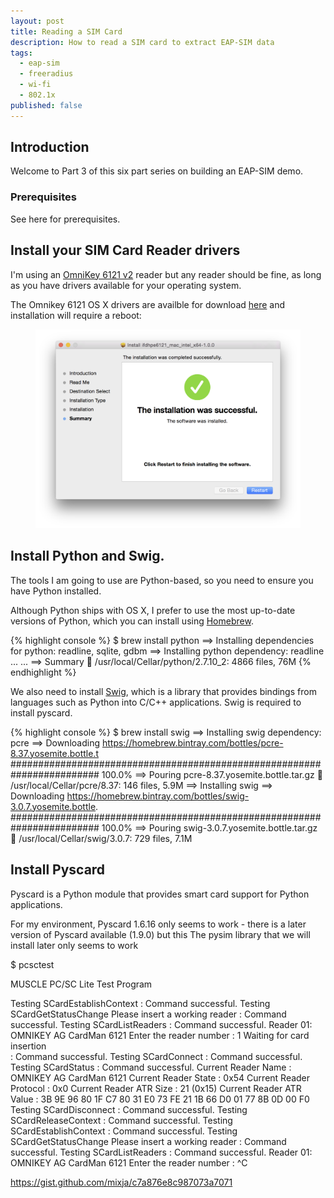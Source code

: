 ```yaml
---
layout: post
title: Reading a SIM Card
description: How to read a SIM card to extract EAP-SIM data
tags:
  - eap-sim
  - freeradius
  - wi-fi
  - 802.1x
published: false
---
```


## Introduction

Welcome to Part 3 of this six part series on building an EAP-SIM demo.

### Prerequisites

See here for prerequisites.

## Install your SIM Card Reader drivers

I'm using an [OmniKey 6121 v2](http://www.hidglobal.com/products/readers/omnikey/6121) reader but any reader should be fine, as long as you have drivers available for your operating system.

The Omnikey 6121 OS X drivers are availble for download [here](http://www.hidglobal.com/drivers/14965) and installation will require a reboot:

<figure>
  <img src="/images/omnikey-installation.png" alt="">
</figure>

## Install Python and Swig.

The tools I am going to use are Python-based, so you need to ensure you have Python installed.  

Although Python ships with OS X, I prefer to use the most up-to-date versions of Python, which you can install using [Homebrew](http://brew.sh).

{% highlight console %}
$ brew install python
==> Installing dependencies for python: readline, sqlite, gdbm
==> Installing python dependency: readline
...
...
==> Summary
🍺  /usr/local/Cellar/python/2.7.10_2: 4866 files, 76M
{% endhighlight %}

We also need to install [Swig](http://swig.org), which is a library that provides bindings from languages such as Python into C/C++ applications.  Swig is required to install pyscard.

 {% highlight console %}
 $ brew install swig
==> Installing swig dependency: pcre
==> Downloading https://homebrew.bintray.com/bottles/pcre-8.37.yosemite.bottle.t
######################################################################## 100.0%
==> Pouring pcre-8.37.yosemite.bottle.tar.gz
🍺  /usr/local/Cellar/pcre/8.37: 146 files, 5.9M
==> Installing swig
==> Downloading https://homebrew.bintray.com/bottles/swig-3.0.7.yosemite.bottle.
######################################################################## 100.0%
==> Pouring swig-3.0.7.yosemite.bottle.tar.gz
🍺  /usr/local/Cellar/swig/3.0.7: 729 files, 7.1M

## Install Pyscard

Pyscard is a Python module that provides smart card support for Python applications.

For my environment, Pyscard 1.6.16 only seems to work - there is a later version of Pyscard available (1.9.0) but this 
The pysim library that we will install later only seems to work



$ pcsctest

MUSCLE PC/SC Lite Test Program

Testing SCardEstablishContext    : Command successful.
Testing SCardGetStatusChange 
Please insert a working reader   : Command successful.
Testing SCardListReaders         : Command successful.
Reader 01: OMNIKEY AG CardMan 6121
Enter the reader number          : 1
Waiting for card insertion         
                                 : Command successful.
Testing SCardConnect             : Command successful.
Testing SCardStatus              : Command successful.
Current Reader Name              : OMNIKEY AG CardMan 6121
Current Reader State             : 0x54
Current Reader Protocol          : 0x0
Current Reader ATR Size          : 21 (0x15)
Current Reader ATR Value         : 3B 9E 96 80 1F C7 80 31 E0 73 FE 21 1B 66 D0 01 77 8B 0D 00 F0 
Testing SCardDisconnect          : Command successful.
Testing SCardReleaseContext      : Command successful.
Testing SCardEstablishContext    : Command successful.
Testing SCardGetStatusChange 
Please insert a working reader   : Command successful.
Testing SCardListReaders         : Command successful.
Reader 01: OMNIKEY AG CardMan 6121
Enter the reader number          : ^C


https://gist.github.com/mixja/c7a876e8c987073a7071